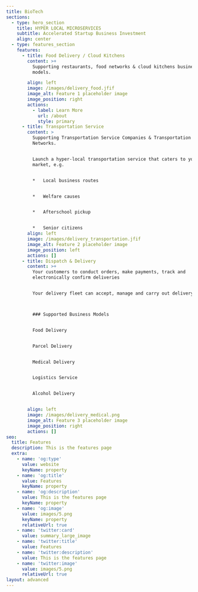 ```yaml
---
title: BioTech
sections:
  - type: hero_section
    title: HYPER LOCAL MICROSERVICES
    subtitle: Accelerated Startup Business Investment
    align: center
  - type: features_section
    features:
      - title: Food Delivery / Cloud Kitchens
        content: >+
          Supporting restaurants, food networks & cloud kitchens business
          models.

        align: left
        image: /images/delivery_food.jfif
        image_alt: Feature 1 placeholder image
        image_position: right
        actions:
          - label: Learn More
            url: /about
            style: primary
      - title: Transportation Service
        content: >
          Supporting Transportation Service Companies & Transportation Service
          Networks.


          Launch a hyper-local transportation service that caters to your niche
          market, e.g.


          *   Local business routes


          *   Welfare causes


          *   Afterschool pickup


          *   Senior citizens
        align: left
        image: /images/delivery_transportation.jfif
        image_alt: Feature 2 placeholder image
        image_position: left
        actions: []
      - title: Dispatch & Delivery
        content: >+
          Your customers to conduct orders, make payments, track and
          electronically confirm deliveries


          Your delivery fleet can accept, manage and carry out delivery orders.



          ### Supported Business Models


          Food Delivery


          Parcel Delivery


          Medical Delivery


          Logistics Service


          Alcohol Delivery


        align: left
        image: /images/delivery_medical.png
        image_alt: Feature 3 placeholder image
        image_position: right
        actions: []
seo:
  title: Features
  description: This is the features page
  extra:
    - name: 'og:type'
      value: website
      keyName: property
    - name: 'og:title'
      value: Features
      keyName: property
    - name: 'og:description'
      value: This is the features page
      keyName: property
    - name: 'og:image'
      value: images/5.png
      keyName: property
      relativeUrl: true
    - name: 'twitter:card'
      value: summary_large_image
    - name: 'twitter:title'
      value: Features
    - name: 'twitter:description'
      value: This is the features page
    - name: 'twitter:image'
      value: images/5.png
      relativeUrl: true
layout: advanced
---
```

